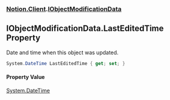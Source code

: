 ### [Notion.Client](Notion.Client.md 'Notion.Client').[IObjectModificationData](Notion.Client.IObjectModificationData.md 'Notion.Client.IObjectModificationData')

## IObjectModificationData.LastEditedTime Property

Date and time when this object was updated.

```csharp
System.DateTime LastEditedTime { get; set; }
```

#### Property Value
[System.DateTime](https://docs.microsoft.com/en-us/dotnet/api/System.DateTime 'System.DateTime')